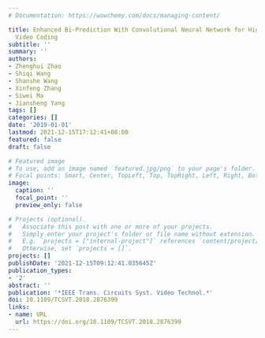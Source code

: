 ```yaml
---
# Documentation: https://wowchemy.com/docs/managing-content/

title: Enhanced Bi-Prediction With Convolutional Neural Network for High-Efficiency
  Video Coding
subtitle: ''
summary: ''
authors:
- Zhenghui Zhao
- Shiqi Wang
- Shanshe Wang
- Xinfeng Zhang
- Siwei Ma
- Jiansheng Yang
tags: []
categories: []
date: '2019-01-01'
lastmod: 2021-12-15T17:12:41+08:00
featured: false
draft: false

# Featured image
# To use, add an image named `featured.jpg/png` to your page's folder.
# Focal points: Smart, Center, TopLeft, Top, TopRight, Left, Right, BottomLeft, Bottom, BottomRight.
image:
  caption: ''
  focal_point: ''
  preview_only: false

# Projects (optional).
#   Associate this post with one or more of your projects.
#   Simply enter your project's folder or file name without extension.
#   E.g. `projects = ["internal-project"]` references `content/project/deep-learning/index.md`.
#   Otherwise, set `projects = []`.
projects: []
publishDate: '2021-12-15T09:12:41.035645Z'
publication_types:
- '2'
abstract: ''
publication: '*IEEE Trans. Circuits Syst. Video Technol.*'
doi: 10.1109/TCSVT.2018.2876399
links:
- name: URL
  url: https://doi.org/10.1109/TCSVT.2018.2876399
---
```


